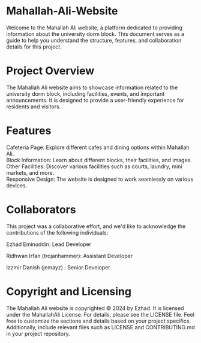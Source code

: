 # Mahallah-Ali-Website


Welcome to the Mahallah Ali website, a platform dedicated to providing information about the university dorm block. This document serves as a guide to help you understand the structure, features, and collaboration details for this project.
# Project Overview


The Mahallah Ali website aims to showcase information related to the university dorm block, including facilities, events, and important announcements. It is designed to provide a user-friendly experience for residents and visitors.
# Features

Cafeteria Page: Explore different cafes and dining options within Mahallah Ali.  
Block Information: Learn about different blocks, their facilities, and images.  
Other Facilities: Discover various facilities such as courts, laundry, mini markets, and more.  
Responsive Design: The website is designed to work seamlessly on various devices.


# Collaborators


This project was a collaborative effort, and we'd like to acknowledge the contributions of the following individuals:

Ezhad Eminuddin: Lead Developer

Ridhwan Irfan (trojanhammer): Assistant Developer

Izzmir Danish (jemayz) : Senior Developer

# Copyright and Licensing


The Mahallah Ali website is copyrighted © 2024 by Ezhad. It is licensed under the MahallahAli License. For details, please see the LICENSE file.
Feel free to customize the sections and details based on your project specifics. Additionally, include relevant files such as LICENSE and CONTRIBUTING.md in your project repository.
